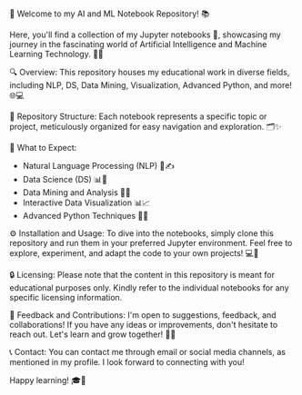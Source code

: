 👋 Welcome to my AI and ML Notebook Repository! 📚

Here, you'll find a collection of my Jupyter notebooks 📓, showcasing my journey in the fascinating world of Artificial Intelligence and Machine Learning Technology. 🤖🧠

🔍 Overview:
This repository houses my educational work in diverse fields, including NLP, DS, Data Mining, Visualization, Advanced Python, and more! 🌐💻

📁 Repository Structure:
Each notebook represents a specific topic or project, meticulously organized for easy navigation and exploration. 🗂️✨

🔬 What to Expect:
- Natural Language Processing (NLP) 📖✍️
- Data Science (DS) 📊🔬
- Data Mining and Analysis 🧲💎
- Interactive Data Visualization 📊📈
- Advanced Python Techniques 🐍🚀

⚙️ Installation and Usage:
To dive into the notebooks, simply clone this repository and run them in your preferred Jupyter environment. Feel free to explore, experiment, and adapt the code to your own projects! 💻🔬

🔒 Licensing:
Please note that the content in this repository is meant for educational purposes only. Kindly refer to the individual notebooks for any specific licensing information.

📣 Feedback and Contributions:
I'm open to suggestions, feedback, and collaborations! If you have any ideas or improvements, don't hesitate to reach out. Let's learn and grow together! 🌱🤝

📞 Contact:
You can contact me through email or social media channels, as mentioned in my profile. I look forward to connecting with you!

Happy learning! 🎓🚀
